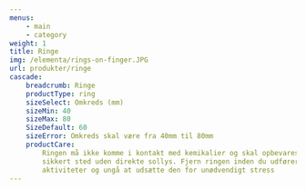 ```yaml
---
menus:
    - main
    - category
weight: 1
title: Ringe
img: /elementa/rings-on-finger.JPG
url: produkter/ringe
cascade:
    breadcrumb: Ringe
    productType: ring
    sizeSelect: Omkreds (mm)
    sizeMin: 40
    sizeMax: 80
    SizeDefault: 60
    sizeError: Omkreds skal være fra 40mm til 80mm
    productCare:
        Ringen må ikke komme i kontakt med kemikalier og skal opbevares et
        sikkert sted uden direkte sollys. Fjern ringen inden du udfører fysiske
        aktiviteter og ungå at udsætte den for unødvendigt stress
---
```


